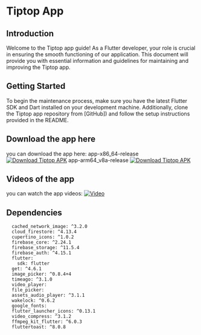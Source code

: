 # Tiptop App

## Introduction

Welcome to the Tiptop app  guide! As a Flutter developer, your role is crucial in ensuring the smooth functioning of our application. This document will provide you with essential information and guidelines for maintaining and improving the Tiptop app.


## Getting Started

  To begin the maintenance process, make sure you have the latest Flutter SDK and Dart installed on your development machine. Additionally, clone the Tiptop app repository from [GitHub]) and follow the setup instructions provided in the README. 

## Download the app here
you can download the app here:
   app-x86_64-release [![Download Tiptop APK](https://img.shields.io/badge/Download-Tiptop%20APK-brightgreen.svg)](https://drive.google.com/file/d/1ZoLs1EUk1H2H9g0pxroUXNbZKUduu3wx/view?usp=sharing)
    app-arm64_v8a-release [![Download Tiptop APK](https://img.shields.io/badge/Download-Tiptop%20APK-brightgreen.svg)](https://drive.google.com/file/d/1ABx4vXDjZENQXVhHTV1hv8WYZyUhSWz-/view?usp=sharing)

## Videos of the app
you can watch the app videos:
[![Video](https://img.youtube.com/vi/F4MJp__Z-go/0.jpg)](https://www.youtube.com/watch?v=F4MJp__Z-go&ab_channel=JitendraKohar)



## **Dependencies**
      cached_network_image: ^3.2.0
      cloud_firestore: ^4.13.4
      cupertino_icons: ^1.0.2
      firebase_core: ^2.24.1
      firebase_storage: ^11.5.4
      firebase_auth: ^4.15.1
      flutter:
        sdk: flutter
      get: ^4.6.1
      image_picker: ^0.8.4+4
      timeago: ^3.1.0
      video_player:
      file_picker:
      assets_audio_player: ^3.1.1
      wakelock: ^0.6.2
      google_fonts:
      flutter_launcher_icons: ^0.13.1
      video_compress: ^3.1.2
      ffmpeg_kit_flutter: ^6.0.3
      fluttertoast: ^8.0.8
